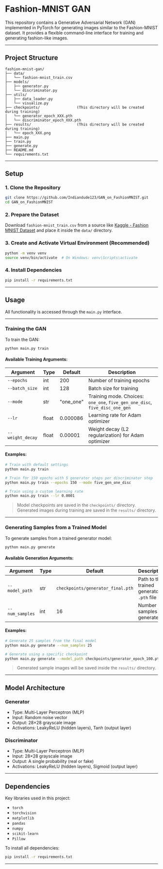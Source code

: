 # Fashion-MNIST GAN

This repository contains a Generative Adversarial Network (GAN) implemented in PyTorch for generating images similar to the Fashion-MNIST dataset. It provides a flexible command-line interface for training and generating fashion-like images.

---

## Project Structure

```
fashion-mnist-gan/
├── data/
│   └── fashion-mnist_train.csv  
├── models/
│   ├── generator.py
│   └── discriminator.py
├── utils/
│   ├── data_loader.py
│   └── visualize.py
├── checkpoints/                 (This directory will be created during training)
│   └── generator_epoch_XXX.pth
│   └── discriminator_epoch_XXX.pth
├── results/                     (This directory will be created during training)
│   └── epoch_XXX.png
├── main.py     
├── train.py
├── generate.py
├── README.md
└── requirements.txt
```
---

## Setup

### 1. Clone the Repository

```bash
git clone https://github.com/Indiandude123/GAN_on_FashionMNIST.git 
cd GAN_on_FashionMNIST
```

### 2. Prepare the Dataset

Download `fashion-mnist_train.csv` from a source like [Kaggle - Fashion MNIST Dataset](https://www.kaggle.com/datasets/zalando-research/fashionmnist) and place it inside the `data/` directory.

### 3. Create and Activate Virtual Environment (Recommended)

```bash
python -m venv venv
source venv/bin/activate  # On Windows: venv\Scripts\activate
```

### 4. Install Dependencies

```bash
pip install -r requirements.txt
```

---

## Usage

All functionality is accessed through the `main.py` interface.

---

### Training the GAN

To train the GAN:

```bash
python main.py train
```

#### Available Training Arguments:

| Argument         | Type  | Default    | Description                                                                 |
| ---------------- | ----- | ---------- | --------------------------------------------------------------------------- |
| `--epochs`       | int   | 200        | Number of training epochs                                                   |
| `--batch_size`   | int   | 128        | Batch size for training                                                     |
| `--mode`         | str   | "one\_one" | Training mode. Choices: `one_one`, `five_gen_one_disc`, `five_disc_one_gen` |
| `--lr`           | float | 0.000086   | Learning rate for Adam optimizer                                            |
| `--weight_decay` | float | 0.00001    | Weight decay (L2 regularization) for Adam optimizer                         |

#### Examples:

```bash
# Train with default settings
python main.py train

# Train for 150 epochs with 5 generator steps per discriminator step
python main.py train --epochs 150 --mode five_gen_one_disc

# Train using a custom learning rate
python main.py train --lr 0.0001
```

> Model checkpoints are saved in the `checkpoints/` directory.
> Generated images during training are saved in the `results/` directory.

---

### Generating Samples from a Trained Model

To generate samples from a trained generator model:

```bash
python main.py generate
```

#### Available Generation Arguments:

| Argument        | Type | Default                           | Description                               |
| --------------- | ---- | --------------------------------- | ----------------------------------------- |
| `--model_path`  | str  | `checkpoints/generator_final.pth` | Path to the trained generator `.pth` file |
| `--num_samples` | int  | 16                                | Number of samples to generate             |

#### Examples:

```bash
# Generate 25 samples from the final model
python main.py generate --num_samples 25

# Generate using a specific checkpoint
python main.py generate --model_path checkpoints/generator_epoch_100.pth
```

> Generated sample images will be saved inside the `results/` directory.

---

## Model Architecture

### Generator

* Type: Multi-Layer Perceptron (MLP)
* Input: Random noise vector
* Output: 28×28 grayscale image
* Activations: LeakyReLU (hidden layers), Tanh (output layer)

### Discriminator

* Type: Multi-Layer Perceptron (MLP)
* Input: 28×28 grayscale image
* Output: A single probability (real or fake)
* Activations: LeakyReLU (hidden layers), Sigmoid (output layer)

---

## Dependencies

Key libraries used in this project:

* `torch`
* `torchvision`
* `matplotlib`
* `pandas`
* `numpy`
* `scikit-learn`
* `Pillow`

To install all dependencies:

```bash
pip install -r requirements.txt
```

---
